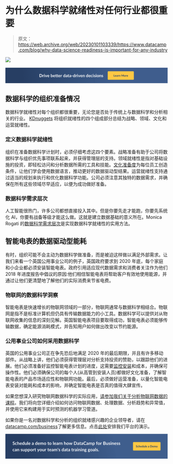# 为什么数据科学就绪性对任何行业都很重要

> 原文：<https://web.archive.org/web/20230101103339/https://www.datacamp.com/blog/why-data-science-readiness-is-important-for-any-industry>

[![](img/8646839a6a23b4c5f8c8b3556840fe6b.png)](https://web.archive.org/web/20220819075145/https://www.datacamp.com/discover/enterprise)

[![](img/0dd8dee6ba11b1edf74ba2c701b4ed63.png)](https://web.archive.org/web/20220819075145/https://www.datacamp.com/discover/enterprise)

## 数据科学的组织准备情况

数据科学就绪性对每个组织都很重要，无论您是否处于传统上与数据科学和分析相关的行业。 [KDnuggets](https://web.archive.org/web/20220819075145/https://www.kdnuggets.com/2016/06/thinking-domain-readiness.html) 将组织就绪性的四个组成部分总结为战略、领域、文化和运营就绪性。

### 定义数据科学就绪性

组织在准备数据科学计划时，必须仔细考虑这四个要素。战略准备有助于公司将数据科学与组织优先事项联系起来，并获得管理层的支持。领域就绪性是指对基础设施的投资，即轻松访问和分析数据所需的工具和技能。[文化准备度](https://web.archive.org/web/20220819075145/https://www.datacamp.com/resources/whitepapers/democratizing-data-science-in-your-organization)为每位员工创造条件，让他们学会使用数据语言，推动更好的数据驱动型结果。运营就绪性支持通过适当的规划来执行和优化数据科学功能。公司必须注意其独特的数据需求，并确保在所有这些领域尽早适应，以便为成功做好准备。

### 数据科学需求层次

人工智能很热门，许多公司都想直接投入其中。但是你要先走才能跑，你要先系统化 AI，你要有战备等级才能这么做。这就是建立数据基础的意义所在。Monica Rogati 的[数据科学需求层次](https://web.archive.org/web/20220819075145/https://hackernoon.com/the-ai-hierarchy-of-needs-18f111fcc007)是实现数据科学就绪性的实用方法。

## 智能电表的数据驱动型能耗

有时，组织可能不会主动为数据科学做准备，而是被迫这样做以满足外部需求。让我们来看一个英国公用事业公司的例子，英国政府要求到 2020 年底，每个家庭和小企业都必须安装智能电表。政府引用适应现代数据需求和消费者关注作为他们 2018 年进度报告中倡议的原因:他们相信智能电表将帮助客户有效地使用能源，并通过让他们更清楚地了解他们的实际消费来节省电费。

### 物联网的数据科学洞察

智能电表是快速增长的物联网领域的一部分，物联网通常与数据科学相结合。物联网是指不是标准计算机但仍具有传输数据能力的小工具。数据科学可以提供对从物联网收集的信息的深刻见解。英国智能电表项目要取得成功，智能电表必须能够传输数据，确定能源消耗模式，并告知用户如何做出改变以节约能源。

### 公用事业公司如何采用数据科学

英国的公用事业公司正在争先恐后地满足 2020 年的最后期限，并且有许多移动部件。从战略上讲，他们必须获得管理层对分析支持投资的赞助，以跟踪他们的进展。他们必须准备好监控智能电表计划的进度，这需要[监控安装](https://web.archive.org/web/20220819075145/https://www.computerweekly.com/news/252464282/Slowing-smart-meter-roll-out-puts-2020-deadline-at-risk)和成本，并确保可操作性。他们必须确保公司的每个人(从高管到安装人员)都做好文化准备，了解智能电表的产品市场适应性和物联网功能。最后，必须做好运营准备，以量化智能电表安装对能耗和成本的影响，并确定智能电表是否真的值得大肆宣传。

如果您想深入研究物联网数据科学的实际应用，[请参加我们关于分析物联网数据的课程](https://web.archive.org/web/20220819075145/https://www.datacamp.com/courses/analyzing-iot-data-in-python)。我们将向您详细介绍如何访问物联网数据、处理数据、分析趋势和异常值，并使用它来构建用于实时预测的机器学习管道。

如果你是一名对数据科学和分析的组织就绪感兴趣的企业领导者，请在[datacamp.com/business](https://web.archive.org/web/20220819075145/https://www.datacamp.com/discover/enterprise)了解更多信息。点击[此处](https://web.archive.org/web/20220819075145/https://www.datacamp.com/business/demo/)安排我们平台的演示。

[![](img/8393a7fa67360991a68eab87f518762e.png)](https://web.archive.org/web/20220819075145/https://www.datacamp.com/business/demo)